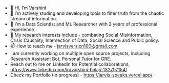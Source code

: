 - 👋 Hi, I’m Varshini
- 👀 I’m actively studing and developing tools to filter truth from the chaotic stream of information.
- 🌱 I’m a Data Scientist and ML Researcher with 2 years of professional experience
- 💞️ My research interests include - combating Social Misinformation, Crisis Causality, Intersection of Data, Social Science and Public policy.
- 📫 How to reach me - jarvisversion100@gmail.com
- I am currently working on multiple open source projects, including Research Assistant Bot, Personal Tutor for GRE.
- Reach out to me on Linkedin for Potential collaborations, https://www.linkedin.com/in/varshini-balaji-132707154/
- Check my Portfolio (In progress) - https://jarvis-speaks.vercel.app/

<!---
varshini2305/varshini2305 is a ✨ special ✨ repository because its `README.md` (this file) appears on your GitHub profile.
You can click the Preview link to take a look at your changes.
--->

